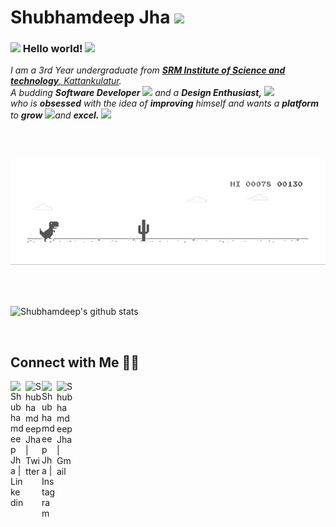 # Shubhamdeep Jha&nbsp;<img src="https://github.com/TheDudeThatCode/TheDudeThatCode/blob/master/Assets/Mario_Hello_Big.gif" width="30px"> <br>

### <img src="https://github.com/TheDudeThatCode/TheDudeThatCode/blob/master/Assets/Hi.gif" width="29px"> Hello world!&nbsp;<img src="https://github.com/TheDudeThatCode/TheDudeThatCode/blob/master/Assets/Earth.gif" width="24px">

<p>
  <em>
    I am a 3rd Year undergraduate from <a href="https://www.srmist.edu.in/"> <b>SRM Institute of Science and technology</b>, Kattankulatur</a>. <br>
    A budding <b>Software Developer</b> <img src="https://github.com/TheDudeThatCode/TheDudeThatCode/blob/master/Assets/Developer.gif" width="30px"> and a <b>Design    Enthusiast,</b>&nbsp;<img src="https://github.com/TheDudeThatCode/TheDudeThatCode/blob/master/Assets/Designer.gif" width="36px"><br>who is <b>obsessed</b>
    with the idea of <b>improving</b> himself and wants a <b>platform</b> to 
    <b>grow</b> <img src="https://github.com/TheDudeThatCode/TheDudeThatCode/blob/master/Assets/Rocket.gif" width="18px">and 
    <b>excel.</b> <img src="https://github.com/TheDudeThatCode/TheDudeThatCode/blob/master/Assets/Medal.gif" width="20px">
  </em>  
</p>


<br>
<br>

![Dino](https://raw.githubusercontent.com/praveenscience/praveenscience/master/dino.gif)


<br>
<br>

![Shubhamdeep's github stats](https://github-readme-stats.vercel.app/api?username=TheDudeThatCode&show_icons=true&hide_border=true)
<!-- ![Shubhamdeep's github stats](https://github-readme-stats.vercel.app/api?username=TheDudeThatCode&show_icons=true&hide_border=true) -->

<br>

## Connect with Me 🤝🏻

  <a href="https://in.linkedin.com/in/TheDudeThatCode">
    <img align="left" alt="Shubhamdeep Jha | Linkedin" width="24px" src="https://github.com/TheDudeThatCode/TheDudeThatCode/blob/master/Assets/Linkedin.svg" />
  </a> &nbsp;&nbsp;
  <a href="https://twitter.com/TheDudeThatCode">
    <img align="left" alt="Shubhamdeep Jha | Twitter" width="26px" src="https://github.com/TheDudeThatCode/TheDudeThatCode/blob/master/Assets/Twitter.svg" />
  </a> &nbsp;&nbsp;
  <a href="https://www.instagram.com/thedudethatcode/">
    <img align="left" alt="Shubhamdeep Jha | Instagram" width="24px" src="https://github.com/TheDudeThatCode/TheDudeThatCode/blob/master/Assets/Instagram.svg" />
  </a> &nbsp;&nbsp;
  <a href="mailto:shubhamdeepjha@gmail.com">
    <img align="left" alt="Shubhamdeep Jha | Gmail" width="26px" src="https://github.com/TheDudeThatCode/TheDudeThatCode/blob/master/Assets/Gmail.svg" />
  </a>



<!--
<img src="https://github.com/TheDudeThatCode/TheDudeThatCode/blob/master/Assets/Hi.gif" width="18px"> Hi, I'm Kat (she/her)—a senior product designer at GitHub working on [Sponsors](https://github.com/sponsors) to support open source sustainability. Previously worked on the Community & Safety team to help communities grow welcoming and productive spaces. I live in Oakland, CA and am an East Bay native. 🙌 I'm a huge nerd/geek, Splatoon 2 + ACNH player, and aspiring aerialist. 💕


**TheDudeThatCode/TheDudeThatCode** is a ✨ _special_ ✨ repository because its `README.md` (this file) appears on your GitHub profile.

Here are some ideas to get you started:

- 🔭 I’m currently working on ...
- 🌱 I’m currently learning ...
- 👯 I’m looking to collaborate on ...
- 🤔 I’m looking for help with ...
- 💬 Ask me about ...
- 📫 How to reach me: ...
- 😄 Pronouns: ...
- ⚡ Fun fact: ...
-->



